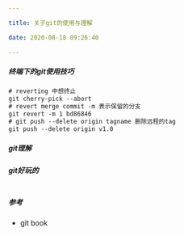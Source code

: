 ```yaml
---

title: 关于git的使用与理解

date: 2020-08-18 09:26:40

---
```

##### 终端下的git使用技巧

```latex
# reverting 中想终止
git cherry-pick --abort
# revert merge commit -m 表示保留的分支
git revert -m 1 bd86846
# git push --delete origin tagname 删除远程的tag
git push --delete origin v1.0

```



##### git理解
##### 



##### git好玩的
```

```





##### 参考
- git book

